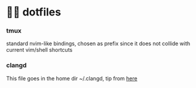 # 🥡🥢 dotfiles

### tmux

standard nvim-like bindings, <c-t> chosen as prefix since it does not collide with current vim/shell shortcuts

### clangd

This file goes in the home dir ~/.clangd, tip from
[here](https://stackoverflow.com/questions/73758291/is-there-a-way-to-specify-the-c-standard-of-clangd-without-recompiling-it)

